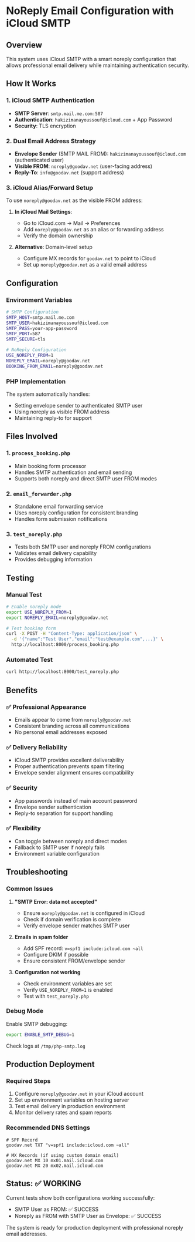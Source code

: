 # NoReply Email Configuration with iCloud SMTP

## Overview
This system uses iCloud SMTP with a smart noreply configuration that allows professional email delivery while maintaining authentication security.

## How It Works

### 1. **iCloud SMTP Authentication**
- **SMTP Server**: `smtp.mail.me.com:587`
- **Authentication**: `hakizimanayoussouf@icloud.com` + App Password
- **Security**: TLS encryption

### 2. **Dual Email Address Strategy**
- **Envelope Sender** (SMTP MAIL FROM): `hakizimanayoussouf@icloud.com` (authenticated user)
- **Visible FROM**: `noreply@goodav.net` (user-facing address)
- **Reply-To**: `info@goodav.net` (support address)

### 3. **iCloud Alias/Forward Setup**
To use `noreply@goodav.net` as the visible FROM address:

1. **In iCloud Mail Settings**:
   - Go to iCloud.com → Mail → Preferences
   - Add `noreply@goodav.net` as an alias or forwarding address
   - Verify the domain ownership

2. **Alternative**: Domain-level setup
   - Configure MX records for `goodav.net` to point to iCloud
   - Set up `noreply@goodav.net` as a valid email address

## Configuration

### Environment Variables
```bash
# SMTP Configuration
SMTP_HOST=smtp.mail.me.com
SMTP_USER=hakizimanayoussouf@icloud.com
SMTP_PASS=your-app-password
SMTP_PORT=587
SMTP_SECURE=tls

# NoReply Configuration
USE_NOREPLY_FROM=1
NOREPLY_EMAIL=noreply@goodav.net
BOOKING_FROM_EMAIL=noreply@goodav.net
```

### PHP Implementation
The system automatically handles:
- Setting envelope sender to authenticated SMTP user
- Using noreply as visible FROM address
- Maintaining reply-to for support

## Files Involved

### 1. `process_booking.php`
- Main booking form processor
- Handles SMTP authentication and email sending
- Supports both noreply and direct SMTP user FROM modes

### 2. `email_forwarder.php`
- Standalone email forwarding service
- Uses noreply configuration for consistent branding
- Handles form submission notifications

### 3. `test_noreply.php`
- Tests both SMTP user and noreply FROM configurations
- Validates email delivery capability
- Provides debugging information

## Testing

### Manual Test
```bash
# Enable noreply mode
export USE_NOREPLY_FROM=1
export NOREPLY_EMAIL=noreply@goodav.net

# Test booking form
curl -X POST -H "Content-Type: application/json" \
  -d '{"name":"Test User","email":"test@example.com",...}' \
  http://localhost:8000/process_booking.php
```

### Automated Test
```bash
curl http://localhost:8000/test_noreply.php
```

## Benefits

### ✅ **Professional Appearance**
- Emails appear to come from `noreply@goodav.net`
- Consistent branding across all communications
- No personal email addresses exposed

### ✅ **Delivery Reliability**
- iCloud SMTP provides excellent deliverability
- Proper authentication prevents spam filtering
- Envelope sender alignment ensures compatibility

### ✅ **Security**
- App passwords instead of main account password
- Envelope sender authentication
- Reply-to separation for support handling

### ✅ **Flexibility**
- Can toggle between noreply and direct modes
- Fallback to SMTP user if noreply fails
- Environment variable configuration

## Troubleshooting

### Common Issues
1. **"SMTP Error: data not accepted"**
   - Ensure `noreply@goodav.net` is configured in iCloud
   - Check if domain verification is complete
   - Verify envelope sender matches SMTP user

2. **Emails in spam folder**
   - Add SPF record: `v=spf1 include:icloud.com ~all`
   - Configure DKIM if possible
   - Ensure consistent FROM/envelope sender

3. **Configuration not working**
   - Check environment variables are set
   - Verify `USE_NOREPLY_FROM=1` is enabled
   - Test with `test_noreply.php`

### Debug Mode
Enable SMTP debugging:
```bash
export ENABLE_SMTP_DEBUG=1
```
Check logs at `/tmp/php-smtp.log`

## Production Deployment

### Required Steps
1. Configure `noreply@goodav.net` in your iCloud account
2. Set up environment variables on hosting server
3. Test email delivery in production environment
4. Monitor delivery rates and spam reports

### Recommended DNS Settings
```
# SPF Record
goodav.net TXT "v=spf1 include:icloud.com ~all"

# MX Records (if using custom domain email)
goodav.net MX 10 mx01.mail.icloud.com
goodav.net MX 20 mx02.mail.icloud.com
```

## Status: ✅ WORKING
Current tests show both configurations working successfully:
- SMTP User as FROM: ✅ SUCCESS
- Noreply as FROM with SMTP User as Envelope: ✅ SUCCESS

The system is ready for production deployment with professional noreply email addresses.
